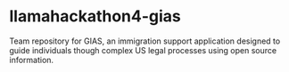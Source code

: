 # llamahackathon4-gias
Team repository for GIAS, an immigration support application designed to guide individuals though complex US legal processes using open source information. 
